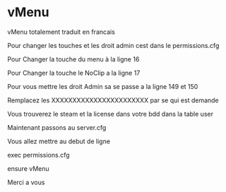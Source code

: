 # vMenu
vMenu totalement traduit en francais

Pour changer les touches et les droit admin cest dans le permissions.cfg

Pour Changer la touche du menu à la ligne 16

Pour Changer la touche le NoClip a la ligne 17

Pour vous mettre les droit Admin sa se passe a la ligne 149 et 150 

Remplacez les XXXXXXXXXXXXXXXXXXXXXXX par se qui est demande 

Vous trouverez le steam et la license dans votre bdd dans la table user

Maintenant passons au server.cfg

Vous allez mettre au debut de ligne 

exec permissions.cfg

ensure vMenu


Merci a vous 

